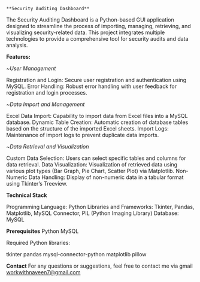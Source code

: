 `**Security Auditing Dashboard**`


The Security Auditing Dashboard is a Python-based GUI application designed to streamline the process of importing, managing, retrieving, and visualizing security-related data. This project integrates multiple technologies to provide a comprehensive tool for security audits and data analysis.

**Features:**

~*User Management*

Registration and Login: Secure user registration and authentication using MySQL.
Error Handling: Robust error handling with user feedback for registration and login processes.

~*Data Import and Management*

Excel Data Import: Capability to import data from Excel files into a MySQL database.
Dynamic Table Creation: Automatic creation of database tables based on the structure of the imported Excel sheets.
Import Logs: Maintenance of import logs to prevent duplicate data imports.

~*Data Retrieval and Visualization*

Custom Data Selection: Users can select specific tables and columns for data retrieval.
Data Visualization: Visualization of retrieved data using various plot types (Bar Graph, Pie Chart, Scatter Plot) via Matplotlib.
Non-Numeric Data Handling: Display of non-numeric data in a tabular format using Tkinter’s Treeview.


**Technical Stack**

Programming Language: Python
Libraries and Frameworks: Tkinter, Pandas, Matplotlib, MySQL Connector, PIL (Python Imaging Library)
Database: MySQL

**Prerequisites**
Python
MySQL

Required Python libraries:

tkinter
pandas
mysql-connector-python
matplotlib
pillow

**Contact**
For any questions or suggestions, feel free to contact me via gmail
workwithnaveen7@gmail.com

